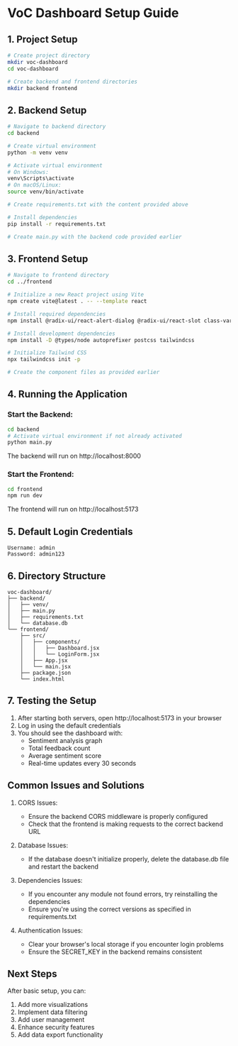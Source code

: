 # VoC Dashboard Setup Guide

## 1. Project Setup
```bash
# Create project directory
mkdir voc-dashboard
cd voc-dashboard

# Create backend and frontend directories
mkdir backend frontend
```

## 2. Backend Setup
```bash
# Navigate to backend directory
cd backend

# Create virtual environment
python -m venv venv

# Activate virtual environment
# On Windows:
venv\Scripts\activate
# On macOS/Linux:
source venv/bin/activate

# Create requirements.txt with the content provided above

# Install dependencies
pip install -r requirements.txt

# Create main.py with the backend code provided earlier
```

## 3. Frontend Setup
```bash
# Navigate to frontend directory
cd ../frontend

# Initialize a new React project using Vite
npm create vite@latest . -- --template react

# Install required dependencies
npm install @radix-ui/react-alert-dialog @radix-ui/react-slot class-variance-authority clsx lucide-react react-dom recharts tailwindcss @radix-ui/react-select @radix-ui/react-tabs @radix-ui/react-switch

# Install development dependencies
npm install -D @types/node autoprefixer postcss tailwindcss

# Initialize Tailwind CSS
npx tailwindcss init -p

# Create the component files as provided earlier
```

## 4. Running the Application

### Start the Backend:
```bash
cd backend
# Activate virtual environment if not already activated
python main.py
```
The backend will run on http://localhost:8000

### Start the Frontend:
```bash
cd frontend
npm run dev
```
The frontend will run on http://localhost:5173

## 5. Default Login Credentials
```
Username: admin
Password: admin123
```

## 6. Directory Structure
```
voc-dashboard/
├── backend/
│   ├── venv/
│   ├── main.py
│   ├── requirements.txt
│   └── database.db
└── frontend/
    ├── src/
    │   ├── components/
    │   │   ├── Dashboard.jsx
    │   │   └── LoginForm.jsx
    │   ├── App.jsx
    │   └── main.jsx
    ├── package.json
    └── index.html
```

## 7. Testing the Setup

1. After starting both servers, open http://localhost:5173 in your browser
2. Log in using the default credentials
3. You should see the dashboard with:
   - Sentiment analysis graph
   - Total feedback count
   - Average sentiment score
   - Real-time updates every 30 seconds

## Common Issues and Solutions

1. CORS Issues:
   - Ensure the backend CORS middleware is properly configured
   - Check that the frontend is making requests to the correct backend URL

2. Database Issues:
   - If the database doesn't initialize properly, delete the database.db file and restart the backend

3. Dependencies Issues:
   - If you encounter any module not found errors, try reinstalling the dependencies
   - Ensure you're using the correct versions as specified in requirements.txt

4. Authentication Issues:
   - Clear your browser's local storage if you encounter login problems
   - Ensure the SECRET_KEY in the backend remains consistent

## Next Steps

After basic setup, you can:
1. Add more visualizations
2. Implement data filtering
3. Add user management
4. Enhance security features
5. Add data export functionality
